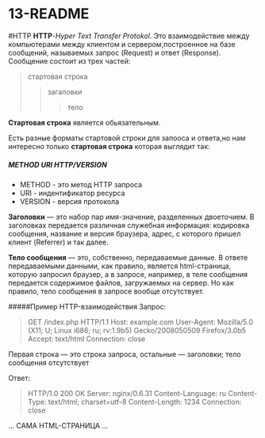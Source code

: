# 13-README
#HTTP
__HTTP__-_Hyper Text Transfer Protokol_.
Это взаимодействие между компьютерами между клиентом и сервером,построенное на базе сообщений, называемых запрос (Request) и ответ (Response).
Сообщение состоит из трех частей:
>стартовая строка
>>загаловки 
>>>тело

__Стартовая строка__ является обьязательным.

Есть разные форматы стартовой строки для запооса и ответа,но нам интересно только __стартовая строка__ которая выглядит так:

##### METHOD URI HTTP/VERSION

* METHOD - это метод HTTP запроса
* URI - индентификатор ресурса
* VERSION - версия протокола

__Заголовки__ — это набор пар имя-значение, разделенных двоеточием. В заголовках передается различная служебная информация: кодировка сообщения, название и версия браузера, адрес, с которого пришел клиент (Referrer) и так далее.

__Тело сообщения__ — это, собственно, передаваемые данные. В ответе передаваемыми данными, как правило, является html-страница, которую запросил браузер, а в запросе, например, в теле сообщения передается содержимое файлов, загружаемых на сервер. Но как правило, тело сообщения в запросе вообще отсутствует.

#####Пример HTTP-взаимодействия
Запрос:

>GET /index.php HTTP/1.1
Host: example.com
User-Agent: Mozilla/5.0 (X11; U; Linux i686; ru; rv:1.9b5) Gecko/2008050509 Firefox/3.0b5
Accept: text/html
Connection: close

Первая строка — это строка запроса, остальные — заголовки; тело сообщения отсутствует

Ответ:

>HTTP/1.0 200 OK
Server: nginx/0.6.31
Content-Language: ru
Content-Type: text/html; charset=utf-8
Content-Length: 1234
Connection: close

... САМА HTML-СТРАНИЦА ...
